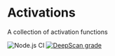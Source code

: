 # Activations

A collection of activation functions

![Node.js CI](https://github.com/liquidcarrot/activations/workflows/Node.js%20CI/badge.svg)
[![DeepScan grade](https://deepscan.io/api/teams/9592/projects/12215/branches/185822/badge/grade.svg)](https://deepscan.io/dashboard#view=project&tid=9592&pid=12215&bid=185822)
